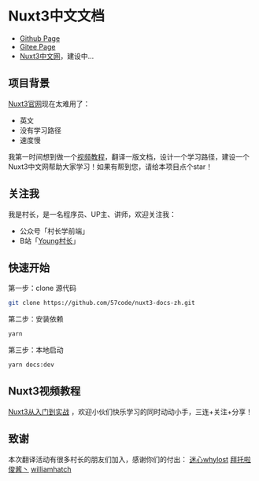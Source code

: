 # Nuxt3中文文档
- [Github Page](https://57code.github.io/nuxt3-docs-zh/)
- [Gitee Page](https://57code.gitee.io/nuxt3-docs-zh/)
- [Nuxt3中文网](http://nuxt3.cn)，建设中...

## 项目背景
[Nuxt3官网](http://v3.nuxtjs.org/docs/usage/data-fetching/)现在太难用了：
- 英文
- 没有学习路径
- 速度慢

我第一时间想到做一个[视频教程](https://space.bilibili.com/480140591/channel/collectiondetail?sid=34039)，翻译一版文档，设计一个学习路径，建设一个Nuxt3中文网帮助大家学习！如果有帮到您，请给本项目点个star！
## 关注我
我是村长，是一名程序员、UP主、讲师，欢迎关注我：
- 公众号「村长学前端」
- B站「[Young村长](https://space.bilibili.com/480140591)」

## 快速开始
第一步：clone 源代码
```bash
git clone https://github.com/57code/nuxt3-docs-zh.git
```

第二步：安装依赖
```bash
yarn
```

第三步：本地启动
```bash
yarn docs:dev
```

## Nuxt3视频教程
[Nuxt3从入门到实战](https://space.bilibili.com/480140591/channel/collectiondetail?sid=34039)
，欢迎小伙们快乐学习的同时动动小手，三连+关注+分享！


## 致谢
本次翻译活动有很多村长的朋友们加入，感谢你们的付出：
[迷心whylost](https://github.com/whylost)
[拜托啦俊酱丶](https://github.com/jerry-lllman)
[williamhatch](https://github.com/williamhatch)
